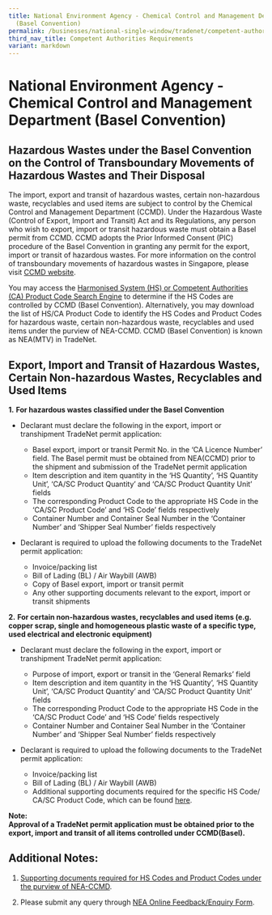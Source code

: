 ```yaml
---
title: National Environment Agency - Chemical Control and Management Department
  (Basel Convention)
permalink: /businesses/national-single-window/tradenet/competent-authorities-requirements/basel-convention/
third_nav_title: Competent Authorities Requirements
variant: markdown
---
```

# National Environment Agency - Chemical Control and Management Department (Basel Convention)

## Hazardous Wastes under the Basel Convention on the Control of Transboundary Movements of Hazardous Wastes and Their Disposal

The import, export and transit of hazardous wastes, certain non-hazardous waste, recyclables and used items are subject to control by the Chemical Control and Management Department (CCMD). Under the Hazardous Waste (Control of Export, Import and Transit) Act and its Regulations, any person who wish to export, import or transit hazardous waste must obtain a Basel permit from CCMD. CCMD adopts the Prior Informed Consent (PIC) procedure of the Basel Convention in granting any permit for the export, import or transit of hazardous wastes. For more information on the control of transboundary movements of hazardous wastes in Singapore, please visit [CCMD website](https://www.nea.gov.sg/corporate-functions/resources/legislation-international-law/multilateral-environmental-agreements/chemical-safety/basel-convention).

You may access the [Harmonised System (HS) or Competent Authorities (CA) Product Code Search Engine](https://www.tradenet.gov.sg/tradenet/portlets/search/searchHSCA/searchInitHSCA.do) to determine if the HS Codes are controlled by CCMD (Basel Convention). Alternatively, you may download the list of HS/CA Product Code to identify the HS Codes and Product Codes for hazardous waste, certain non-hazardous waste, recyclables and used items under the purview of NEA-CCMD. CCMD (Basel Convention) is known as NEA(MTV) in TradeNet.

## Export, Import and Transit of Hazardous Wastes, Certain Non-hazardous Wastes, Recyclables and Used Items

**1.**  **For hazardous wastes classified under the Basel Convention**
    
- Declarant must declare the following in the export, import or transhipment TradeNet permit application:
    -  Basel export, import or transit Permit No. in the ‘CA Licence Number’ field. The Basel permit must be obtained from NEA(CCMD) prior to the shipment and submission of the TradeNet permit application
    -  Item description and item quantity in the ‘HS Quantity’, ‘HS Quantity Unit’, ‘CA/SC Product Quantity’ and ‘CA/SC Product Quantity Unit’ fields
    - The corresponding Product Code to the appropriate HS Code in the ‘CA/SC Product Code’ and ‘HS Code’ fields respectively
    - Container Number and Container Seal Number in the ‘Container Number’ and ‘Shipper Seal Number’ fields respectively

- Declarant is required to upload the following documents to the TradeNet permit application:
     -  Invoice/packing list
     -  Bill of Lading (BL) / Air Waybill (AWB)
     -  Copy of Basel export, import or transit permit
     -  Any other supporting documents relevant to the export, import or transit shipments
 
    
**2.**  **For certain non-hazardous wastes, recyclables and used items (e.g. copper scrap, single and homogeneous plastic waste of a specific type, used electrical and electronic equipment)**

- Declarant must declare the following in the export, import or transhipment TradeNet permit application:
   - Purpose of import, export or transit in the ‘General Remarks’ field
   - Item description and item quantity in the ‘HS Quantity’, ‘HS Quantity Unit’, ‘CA/SC Product Quantity’ and ‘CA/SC Product Quantity Unit’ fields
   - The corresponding Product Code to the appropriate HS Code in the ‘CA/SC Product Code’ and ‘HS Code’ fields respectively
   - Container Number and Container Seal Number in the ‘Container Number’ and ‘Shipper Seal Number’ fields respectively

- Declarant is required to upload the following documents to the TradeNet permit application:
   - Invoice/packing list
   - Bill of Lading (BL) / Air Waybill (AWB)
   - Additional supporting documents required for the specific HS Code/ CA/SC Product Code, which can be found [here](https://www.nea.gov.sg/docs/default-source/tiw/ccmd-basel-product-codes.pdf).


**Note:  
Approval of a TradeNet permit application must be obtained prior to the export, import and transit of all items controlled under CCMD(Basel).**


## Additional Notes:

1.  [Supporting documents required for HS Codes and Product Codes under the purview of NEA-CCMD](https://www.nea.gov.sg/docs/default-source/tiw/ccmd-basel-product-codes.pdf).

2.  Please submit any query through [NEA Online Feedback/Enquiry Form](http://www.nea.gov.sg/feedback).